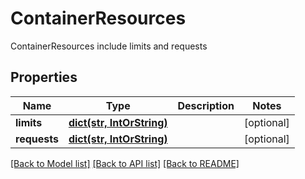 # ContainerResources

ContainerResources include limits and requests

## Properties
Name | Type | Description | Notes
------------ | ------------- | ------------- | -------------
**limits** | [**dict(str, IntOrString)**](IntOrString.md) |  | [optional]
**requests** | [**dict(str, IntOrString)**](IntOrString.md) |  | [optional]

[[Back to Model list]](../README.md#documentation-for-models) [[Back to API list]](../README.md#documentation-for-api-endpoints) [[Back to README]](../README.md)

